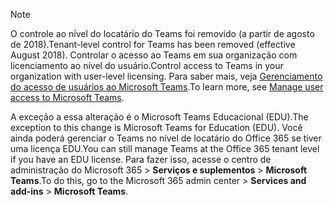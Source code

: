 > [!NOTE]
> <span data-ttu-id="d208e-101">O controle ao nível do locatário do Teams foi removido (a partir de agosto de 2018).</span><span class="sxs-lookup"><span data-stu-id="d208e-101">Tenant-level control for Teams has been removed (effective August 2018).</span></span> <span data-ttu-id="d208e-102">Controlar o acesso ao Teams em sua organização com licenciamento ao nível do usuário.</span><span class="sxs-lookup"><span data-stu-id="d208e-102">Control access to Teams in your organization with user-level licensing.</span></span> <span data-ttu-id="d208e-103">Para saber mais, veja [Gerenciamento do acesso de usuários ao Microsoft Teams](../user-access.md).</span><span class="sxs-lookup"><span data-stu-id="d208e-103">To learn more, see [Manage user access to Microsoft Teams](../user-access.md).</span></span>

<span data-ttu-id="d208e-104">A exceção a essa alteração é o Microsoft Teams Educacional (EDU).</span><span class="sxs-lookup"><span data-stu-id="d208e-104">The exception to this change is Microsoft Teams for Education (EDU).</span></span> <span data-ttu-id="d208e-105">Você ainda poderá gerenciar o Teams no nível de locatário do Office 365 se tiver uma licença EDU.</span><span class="sxs-lookup"><span data-stu-id="d208e-105">You can still manage Teams at the Office 365 tenant level if you have an EDU license.</span></span> <span data-ttu-id="d208e-106">Para fazer isso, acesse o centro de administração do Microsoft 365 > **Serviços e suplementos** > **Microsoft Teams**.</span><span class="sxs-lookup"><span data-stu-id="d208e-106">To do this, go to the Microsoft 365 admin center > **Services and add-ins** > **Microsoft Teams**.</span></span>
